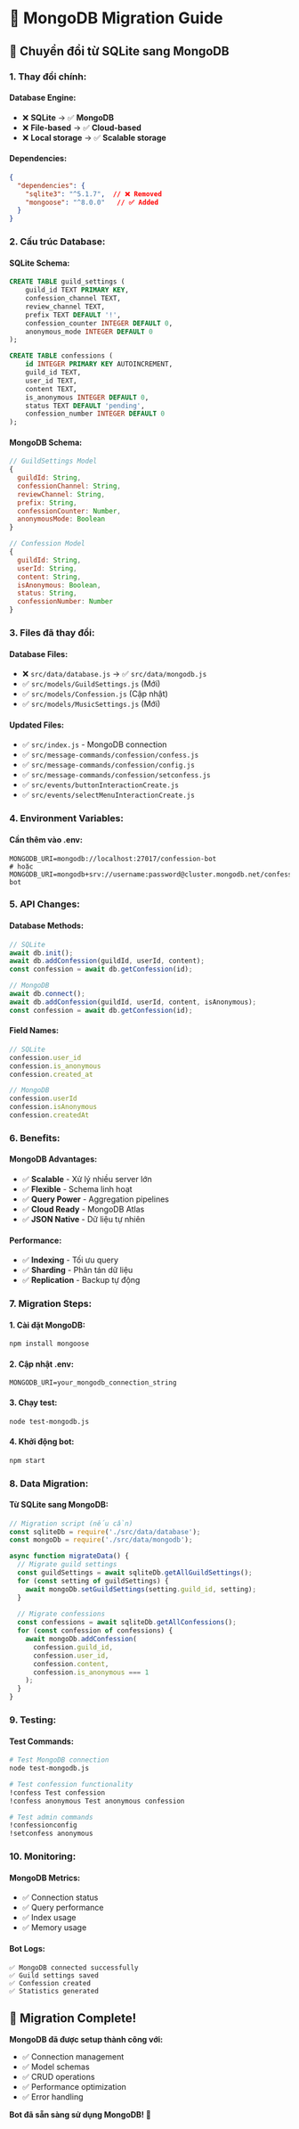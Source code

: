 # 🔄 MongoDB Migration Guide

## 🎯 **Chuyển đổi từ SQLite sang MongoDB**

### **1. Thay đổi chính:**

#### **Database Engine:**
- ❌ **SQLite** → ✅ **MongoDB**
- ❌ **File-based** → ✅ **Cloud-based**
- ❌ **Local storage** → ✅ **Scalable storage**

#### **Dependencies:**
```json
{
  "dependencies": {
    "sqlite3": "^5.1.7",  // ❌ Removed
    "mongoose": "^8.0.0"   // ✅ Added
  }
}
```

### **2. Cấu trúc Database:**

#### **SQLite Schema:**
```sql
CREATE TABLE guild_settings (
    guild_id TEXT PRIMARY KEY,
    confession_channel TEXT,
    review_channel TEXT,
    prefix TEXT DEFAULT '!',
    confession_counter INTEGER DEFAULT 0,
    anonymous_mode INTEGER DEFAULT 0
);

CREATE TABLE confessions (
    id INTEGER PRIMARY KEY AUTOINCREMENT,
    guild_id TEXT,
    user_id TEXT,
    content TEXT,
    is_anonymous INTEGER DEFAULT 0,
    status TEXT DEFAULT 'pending',
    confession_number INTEGER DEFAULT 0
);
```

#### **MongoDB Schema:**
```javascript
// GuildSettings Model
{
  guildId: String,
  confessionChannel: String,
  reviewChannel: String,
  prefix: String,
  confessionCounter: Number,
  anonymousMode: Boolean
}

// Confession Model
{
  guildId: String,
  userId: String,
  content: String,
  isAnonymous: Boolean,
  status: String,
  confessionNumber: Number
}
```

### **3. Files đã thay đổi:**

#### **Database Files:**
- ❌ `src/data/database.js` → ✅ `src/data/mongodb.js`
- ✅ `src/models/GuildSettings.js` (Mới)
- ✅ `src/models/Confession.js` (Cập nhật)
- ✅ `src/models/MusicSettings.js` (Mới)

#### **Updated Files:**
- ✅ `src/index.js` - MongoDB connection
- ✅ `src/message-commands/confession/confess.js`
- ✅ `src/message-commands/confession/config.js`
- ✅ `src/message-commands/confession/setconfess.js`
- ✅ `src/events/buttonInteractionCreate.js`
- ✅ `src/events/selectMenuInteractionCreate.js`

### **4. Environment Variables:**

#### **Cần thêm vào .env:**
```env
MONGODB_URI=mongodb://localhost:27017/confession-bot
# hoặc
MONGODB_URI=mongodb+srv://username:password@cluster.mongodb.net/confession-bot
```

### **5. API Changes:**

#### **Database Methods:**
```javascript
// SQLite
await db.init();
await db.addConfession(guildId, userId, content);
const confession = await db.getConfession(id);

// MongoDB
await db.connect();
await db.addConfession(guildId, userId, content, isAnonymous);
const confession = await db.getConfession(id);
```

#### **Field Names:**
```javascript
// SQLite
confession.user_id
confession.is_anonymous
confession.created_at

// MongoDB
confession.userId
confession.isAnonymous
confession.createdAt
```

### **6. Benefits:**

#### **MongoDB Advantages:**
- ✅ **Scalable** - Xử lý nhiều server lớn
- ✅ **Flexible** - Schema linh hoạt
- ✅ **Query Power** - Aggregation pipelines
- ✅ **Cloud Ready** - MongoDB Atlas
- ✅ **JSON Native** - Dữ liệu tự nhiên

#### **Performance:**
- ✅ **Indexing** - Tối ưu query
- ✅ **Sharding** - Phân tán dữ liệu
- ✅ **Replication** - Backup tự động

### **7. Migration Steps:**

#### **1. Cài đặt MongoDB:**
```bash
npm install mongoose
```

#### **2. Cập nhật .env:**
```env
MONGODB_URI=your_mongodb_connection_string
```

#### **3. Chạy test:**
```bash
node test-mongodb.js
```

#### **4. Khởi động bot:**
```bash
npm start
```

### **8. Data Migration:**

#### **Từ SQLite sang MongoDB:**
```javascript
// Migration script (nếu cần)
const sqliteDb = require('./src/data/database');
const mongoDb = require('./src/data/mongodb');

async function migrateData() {
  // Migrate guild settings
  const guildSettings = await sqliteDb.getAllGuildSettings();
  for (const setting of guildSettings) {
    await mongoDb.setGuildSettings(setting.guild_id, setting);
  }
  
  // Migrate confessions
  const confessions = await sqliteDb.getAllConfessions();
  for (const confession of confessions) {
    await mongoDb.addConfession(
      confession.guild_id,
      confession.user_id,
      confession.content,
      confession.is_anonymous === 1
    );
  }
}
```

### **9. Testing:**

#### **Test Commands:**
```bash
# Test MongoDB connection
node test-mongodb.js

# Test confession functionality
!confess Test confession
!confess anonymous Test anonymous confession

# Test admin commands
!confessionconfig
!setconfess anonymous
```

### **10. Monitoring:**

#### **MongoDB Metrics:**
- ✅ Connection status
- ✅ Query performance
- ✅ Index usage
- ✅ Memory usage

#### **Bot Logs:**
```
✅ MongoDB connected successfully
✅ Guild settings saved
✅ Confession created
✅ Statistics generated
```

## 🎉 **Migration Complete!**

**MongoDB đã được setup thành công với:**
- ✅ Connection management
- ✅ Model schemas
- ✅ CRUD operations
- ✅ Performance optimization
- ✅ Error handling

**Bot đã sẵn sàng sử dụng MongoDB! 🚀** 